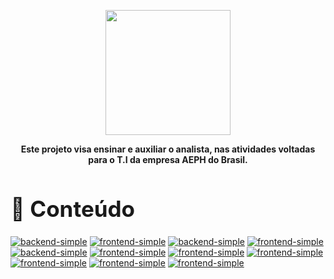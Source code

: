 <p align="center">
    <a href="./README.md">
        <img src="./imagens/aeph-logo.png" width="200px">
    </a>
</p>

<p align="center">
<b>Este projeto visa ensinar e auxiliar o analista, nas atividades voltadas para o T.I da empresa AEPH do Brasil.</b>
</p>


<!-- Comentário exemplo -->

<h1 id="conteudo" style="font-size:35px;">📝 Conteúdo</h1>



<div>

[BADGE1]: https://img.shields.io/badge/e_mail-000?style=for-the-badge&logo=html
[BADGE2]: https://img.shields.io/badge/infraestrutura-000?style=for-the-badge&logo=code
[BADGE3]: https://img.shields.io/badge/atendimentos-000?style=for-the-badge&logo=html
[BADGE4]: https://img.shields.io/badge/internet-000?style=for-the-badge&logo=html
[BADGE5]: https://img.shields.io/badge/telefonia-000?style=for-the-badge&logo=html
[BADGE6]: https://img.shields.io/badge/mikrotik-000?style=for-the-badge&logo=html
[BADGE7]: https://img.shields.io/badge/Comandos_Úteis-000?style=for-the-badge&logo=html
[BADGE8]: https://img.shields.io/badge/Firewall-000?style=for-the-badge&logo=html
[BADGE9]: https://img.shields.io/badge/PiHole-000?style=for-the-badge&logo=html
[BADGE10]: https://img.shields.io/badge/VPN-000?style=for-the-badge&logo=html
[BADGE11]: https://img.shields.io/badge/silitex-000?style=for-the-badge&logo=html
[BADGE12]: https://img.shields.io/badge/prtg-000?style=for-the-badge&logo=html
[BADGE13]: https://img.shields.io/badge/Rede_Interna-000?style=for-the-badge&logo=html


[![backend-simple][BADGE1]](./procedimentos/emails.md)
[![frontend-simple][BADGE2]](./procedimentos/infraestrutura.md)
[![backend-simple][BADGE3]](./procedimentos/atendimentos.md)
[![frontend-simple][BADGE13]](./procedimentos/rede_interna.md)
[![backend-simple][BADGE5]](./procedimentos/telefonia.md)
[![frontend-simple][BADGE6]](./procedimentos/mikrotik.md)
[![frontend-simple][BADGE7]](./procedimentos/comandos_uteis.md)
[![frontend-simple][BADGE8]](./procedimentos/firewall.md)
[![frontend-simple][BADGE9]](./procedimentos/pihole.md)
[![frontend-simple][BADGE10]](./procedimentos/vpn.md)
[![frontend-simple][BADGE11]](./procedimentos/silitex.md)
<!-- [![frontend-simple][BADGE12]](./procedimentos/prtg.md) -->
<!-- [![frontend-simple][BADGE4]](./procedimentos/internet.md) -->


</div>

<!-- 
<br>

- <p style="font-size:20px"> <a href="#"> Voltar ao Topo</a></p>

<br>

- <p style="font-size:20px"> <a href="../README.md"> Voltar para a página principal</a></p>
-->